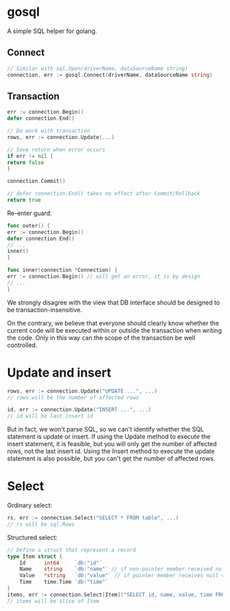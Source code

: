 # gosql

A simple SQL helper for golang.

## Connect

```go
// Similar with sql.Open(driverName, dataSourceName string)
connection, err := gosql.Connect(driverName, dataSourceName string)
```

## Transaction

```go
err := connection.Begin()
defer connection.End()

// Do work with transaction
rows, err := connection.Update(...)

// Save return when error occurs
if err != nil {
return false
}

connection.Commit()

// defer connection.End() takes no effect after Commit/Rollback
return true
```

Re-enter guard:

```go
func outer() {
err := connection.Begin()
defer connection.End()
// ...
inner()
}

func inner(connection *Connection) {
err := connection.Begin() // will get an error, it is by design
// ...
}
```

We strongly disagree with the view that DB interface should be designed to be transaction-insensitive.

On the contrary, we believe that everyone should clearly know whether the current code will be executed within or
outside the transaction when writing the code.
Only in this way can the scope of the transaction be well controlled.

# Update and insert

```go
rows, err := connection.Update("UPDATE ...", ...)
// rows will be the number of affected rows
```

```go
id, err := connection.Update("INSERT ...", ...)
// id will be last insert id
```

But in fact, we won't parse SQL, so we can't identify whether the SQL statement is update or insert.
If using the Update method to execute the insert statement, it is feasible, but you will only get the number of affected
rows, not the last insert id.
Using the Insert method to execute the update statement is also possible, but you can't get the number of affected rows.

# Select

Ordinary select:

```go
rs, err := connection.Select("SELECT * FROM table", ...)
// rs will be sql.Rows
```

Structured select:

```go
// Define a struct that represent a record
type Item struct {
    Id      int64     `db:"id"`
    Name    string    `db:"name"` // if non-pointer member received null value, it will be set to zero value for the type
    Value   *string   `db:"value"` // if pointer member receives null value, it will be set to nil
    Time    time.Time `db:"time"`
}
items, err := connection.Select[Item]("SELECT id, name, value, time FROM table", ...)
// items will be slice of Item
```
